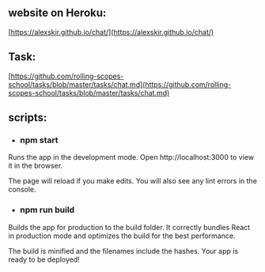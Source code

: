 ## website on Heroku: 
[https://alexskir.github.io/chat/](https://alexskir.github.io/chat/)


## Task:
[https://github.com/rolling-scopes-school/tasks/blob/master/tasks/chat.md](https://github.com/rolling-scopes-school/tasks/blob/master/tasks/chat.md)


## scripts:
* ### npm start 
Runs the app in the development mode.
Open http://localhost:3000 to view it in the browser.

The page will reload if you make edits.
You will also see any lint errors in the console.
* ### npm run build
Builds the app for production to the build folder.
It correctly bundles React in production mode and optimizes the build for the best performance.

The build is minified and the filenames include the hashes.
Your app is ready to be deployed!